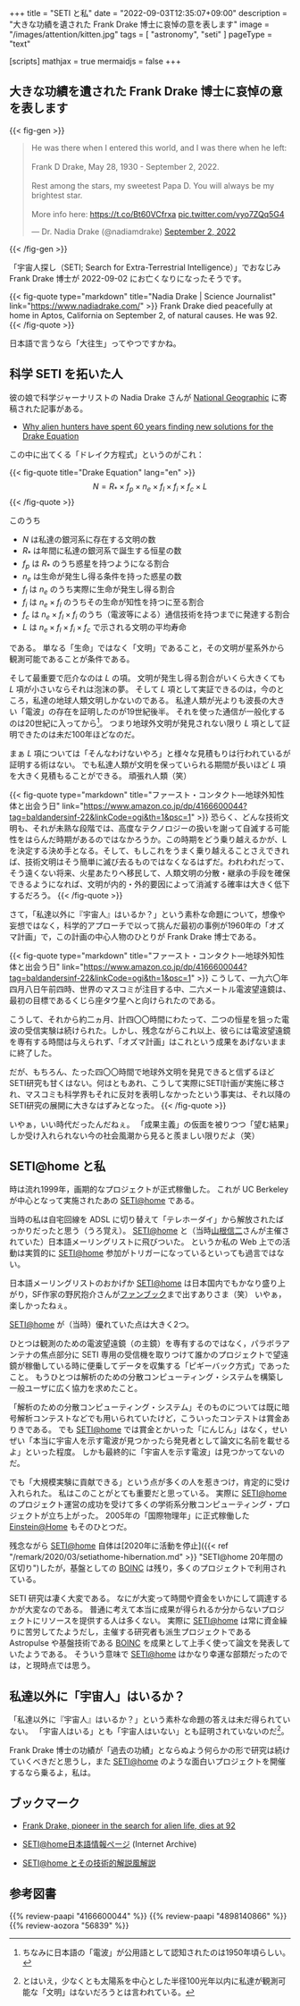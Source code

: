 +++
title = "SETI と私"
date =  "2022-09-03T12:35:07+09:00"
description = "大きな功績を遺された Frank Drake 博士に哀悼の意を表します"
image = "/images/attention/kitten.jpg"
tags = [ "astronomy", "seti" ]
pageType = "text"

[scripts]
  mathjax = true
  mermaidjs = false
+++

## 大きな功績を遺された Frank Drake 博士に哀悼の意を表します

{{< fig-gen >}}
<blockquote class="twitter-tweet"><p lang="en" dir="ltr">He was there when I entered this world, and I was there when he left:<br><br>Frank D Drake, May 28, 1930 - September 2, 2022.<br><br>Rest among the stars, my sweetest Papa D. You will always be my brightest star.<br><br>More info here: <a href="https://t.co/Bt60VCfrxa">https://t.co/Bt60VCfrxa</a> <a href="https://t.co/vyo7ZQq5G4">pic.twitter.com/vyo7ZQq5G4</a></p>&mdash; Dr. Nadia Drake (@nadiamdrake) <a href="https://twitter.com/nadiamdrake/status/1565712880602730497?ref_src=twsrc%5Etfw">September 2, 2022</a></blockquote>
{{< /fig-gen >}}

「宇宙人探し（SETI; Search for Extra-Terrestrial Intelligence）」でおなじみ Frank Drake 博士が 2022-09-02 にお亡くなりになったそうです。

{{< fig-quote type="markdown" title="Nadia Drake | Science Journalist" link="https://www.nadiadrake.com/" >}}
Frank Drake died peacefully at home in Aptos, California on September 2, of natural causes. He was 92.
{{< /fig-quote >}}

日本語で言うなら「大往生」ってやつですかね。

## 科学 SETI を拓いた人

彼の娘で科学ジャーナリストの Nadia Drake さんが [National Geographic](https://www.nationalgeographic.com/) に寄稿された記事がある。

- [Why alien hunters have spent 60 years finding new solutions for the Drake Equation](https://www.nationalgeographic.com/science/article/why-alien-hunters-have-spent-60-years-finding-new-solutions-for-the-drake-equation)

この中に出てくる「ドレイク方程式」というのがこれ：

{{< fig-quote title="Drake Equation" lang="en" >}}
$$
    N = R_* \times f_p \times n_e \times f_l \times f_i \times f_c \times L
$$
{{< /fig-quote >}}

このうち

- $N$ は私達の銀河系に存在する文明の数
- $R_*$ は年間に私達の銀河系で誕生する恒星の数
- $f_p$ は $R_*$ のうち惑星を持つようになる割合
- $n_e$ は生命が発生し得る条件を持った惑星の数
- $f_l$ は $n_e$ のうち実際に生命が発生し得る割合
- $f_i$ は $n_e \times f_l$ のうちその生命が知性を持つに至る割合
- $f_c$ は $n_e \times f_l \times f_i$ のうち（電波等による）通信技術を持つまでに発達する割合
- $L$ は $n_e \times f_l \times f_i \times f_c$ で示される文明の平均寿命

である。
単なる「生命」ではなく「文明」であること，その文明が星系外から観測可能であることが条件である。

そして最重要で厄介なのは $L$ の項。
文明が発生し得る割合がいくら大きくても $L$ 項が小さいならそれは泡沫の夢。
そして $L$ 項として実証できるのは，今のところ，私達の地球人類文明しかないのである。
私達人類が光よりも波長の大きい「電波」の存在を証明したのが19世紀後半。
それを使った通信が一般化するのは20世紀に入ってから[^r1]。
つまり地球外文明が発見されない限り $L$ 項として証明できたのは未だ100年ほどなのだ。

[^r1]: ちなみに日本語の「電波」が公用語として認知されたのは1950年頃らしい。

まぁ $L$ 項については「そんなわけないやろ」と様々な見積もりは行われているが証明する術はない。
でも私達人類が文明を保っていられる期間が長いほど $L$ 項を大きく見積もることができる。
頑張れ人類（笑）

{{< fig-quote type="markdown" title="ファースト・コンタクト―地球外知性体と出会う日" link="https://www.amazon.co.jp/dp/4166600044?tag=baldandersinf-22&linkCode=ogi&th=1&psc=1" >}}
恐らく、どんな技術文明も、それが未熟な段階では、高度なテクノロジーの扱いを謝って自滅する可能性をはらんだ時期があるのではなかろうか。この時期をどう乗り越えるかが、Lを決定する決め手となる。そして、もしこれをうまく乗り越えることさえできれば、技術文明はそう簡単に滅び去るものではなくなるはずだ。われわれだって、そう遠くない将来、火星あたりへ移民して、人類文明の分散・継承の手段を確保できるようになれば、文明が内的・外的要因によって消滅する確率は大きく低下するだろう。
{{< /fig-quote >}}

さて，「私達以外に『宇宙人』はいるか？」という素朴な命題について，想像や妄想ではなく，科学的アプローチで以って挑んだ最初の事例が1960年の「オズマ計画」で，この計画の中心人物のひとりが Frank Drake 博士である。

{{< fig-quote type="markdown" title="ファースト・コンタクト―地球外知性体と出会う日" link="https://www.amazon.co.jp/dp/4166600044?tag=baldandersinf-22&linkCode=ogi&th=1&psc=1" >}}
こうして、一九六〇年四月八日午前四時、世界のマスコミが注目する中、二六メートル電波望遠鏡は、最初の目標であるくじら座タウ星へと向けられたのである。

こうして、それから約二ヵ月、計四〇〇時間にわたって、二つの恒星を狙った電波の受信実験は続けられた。しかし、残念ながらこれ以上、彼らには電波望遠鏡を専有する時間は与えられず、「オズマ計画」はこれという成果をあげないままに終了した。

だが、もちろん、たった四〇〇時間で地球外文明を発見できると信ずるほどSETI研究も甘くはない。何はともあれ、こうして実際にSETI計画が実施に移され、マスコミも科学界もそれに反対を表明しなかったという事実は、それ以降のSETI研究の展開に大きなはずみとなった。
{{< /fig-quote >}}

いやぁ，いい時代だったんだねぇ。
「成果主義」の仮面を被りつつ「望む結果」しか受け入れられない今の社会風潮から見ると羨ましい限りだよ（笑）

## SETI@home と私

時は流れ1999年，画期的なプロジェクトが正式稼働した。
これが UC Berkeley が中心となって実施されたあの [SETI@home](https://setiathome.ssl.berkeley.edu/) である。

当時の私は自宅回線を ADSL に切り替えて「テレホーダイ」から解放されたばっかりだったと思う（うろ覚え）。
[SETI@home] と（当時[山根信二](https://twitter.com/shinjiyamane)さんが主催されていた）日本語メーリングリストに飛びついた。
というか私の Web 上での活動は実質的に [SETI@home] 参加がトリガーになっているといっても過言ではない。

日本語メーリングリストのおかげか [SETI@home] は日本国内でもかなり盛り上がり，SF作家の野尻抱介さんが[ファンブック](https://www.amazon.co.jp/dp/4898140866?tag=baldandersinf-22&linkCode=ogi&th=1&psc=1)まで出すありさま（笑） いやぁ，楽しかったねぇ。

[SETI@home] が（当時）優れていた点は大きく2つ。

ひとつは観測のための電波望遠鏡（の主鏡）を専有するのではなく，パラボラアンテナの焦点部分に SETI 専用の受信機を取りつけて誰かのプロジェクトで望遠鏡が稼働している時に便乗してデータを収集する「ピギーバック方式」であったこと。
もうひとつは解析のための分散コンピューティング・システムを構築し一般ユーザに広く協力を求めたこと。

「解析のための分散コンピューティング・システム」そのものについては既に暗号解析コンテストなどでも用いられていたけど，こういったコンテストは賞金ありきである。
でも [SETI@home] では賞金とかいった「にんじん」はなく，せいぜい「本当に宇宙人を示す電波が見つかったら発見者として論文に名前を載せるよ」といった程度。
しかも最終的に「宇宙人を示す電波」は見つかってないのだ。

でも「大規模実験に貢献できる」という点が多くの人を惹きつけ，肯定的に受け入れられた。
私はこのことがとても重要だと思っている。
実際に [SETI@home] のプロジェクト運営の成功を受けて多くの学術系分散コンピューティング・プロジェクトが立ち上がった。
2005年の「国際物理年」に正式稼働した [Einstein@Home](https://einsteinathome.org/) もそのひとつだ。

残念ながら [SETI@home] 自体は[2020年に活動を停止]({{< ref "/remark/2020/03/setiathome-hibernation.md" >}} "SETI@home 20年間の区切り")したが，基盤としての [BOINC] は残り，多くのプロジェクトで利用されている。

SETI 研究は凄く大変である。
なにが大変って時間や資金をいかにして調達するかが大変なのである。
普通に考えて本当に成果が得られるか分からないプロジェクトにリソースを提供する人は多くない。
実際に [SETI@home] は常に資金繰りに苦労してたようだし，主催する研究者も派生プロジェクトである Astropulse や基盤技術である  [BOINC]  を成果として上手く使って論文を発表していたようである。
そういう意味で [SETI@home] はかなり幸運な部類だったのでは，と現時点では思う。

## 私達以外に「宇宙人」はいるか？

「私達以外に『宇宙人』はいるか？」という素朴な命題の答えは未だ得られていない。
「宇宙人はいる」とも「宇宙人はいない」とも証明されていないのだ[^s1]。

[^s1]: とはいえ，少なくとも太陽系を中心とした半径100光年以内に私達が観測可能な「文明」はないだろうとは言われている。

Frank Drake 博士の功績が「過去の功績」とならぬよう何らかの形で研究は続けていくべきだと思うし，また [SETI@home] のような面白いプロジェクトを開催するなら乗るよ，私は。

## ブックマーク

- [Frank Drake, pioneer in the search for alien life, dies at 92](https://www.nationalgeographic.com/science/article/frank-drake-pioneer-in-the-search-for-alien-life-dies-at-92)
- [SETI@home日本語情報ページ](https://web.archive.org/web/20110920070737/http://www.planetary.or.jp/setiathome/) (Internet Archive)

- [SETI@home とその技術的解説風解説](http://huaa.baldanders.info/seti@home/technote.html)

[SETI@home]: https://setiathome.ssl.berkeley.edu/
[BOINC]: https://boinc.berkeley.edu/

## 参考図書

{{% review-paapi "4166600044" %}} <!-- ファースト・コンタクト -->
{{% review-paapi "4898140866" %}} <!-- SETI@homeファンブック -->
{{% review-aozora "56839" %}} <!-- ニャルラトホテプ -->
